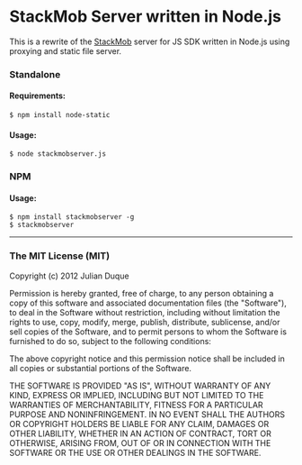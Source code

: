 # StackMob Server written in Node.js

This is a rewrite of the [StackMob](http://www.stackmob.com) server for JS SDK written in Node.js using proxying and static file server.



### Standalone

#### Requirements:

	$ npm install node-static

#### Usage:

	$ node stackmobserver.js

### NPM

#### Usage:

	$ npm install stackmobserver -g
	$ stackmobserver

---

### The MIT License (MIT)
Copyright (c) 2012 Julian Duque

Permission is hereby granted, free of charge, to any person obtaining a copy of this software and associated documentation files (the "Software"), to deal in the Software without restriction, including without limitation the rights to use, copy, modify, merge, publish, distribute, sublicense, and/or sell copies of the Software, and to permit persons to whom the Software is furnished to do so, subject to the following conditions:

The above copyright notice and this permission notice shall be included in all copies or substantial portions of the Software.

THE SOFTWARE IS PROVIDED "AS IS", WITHOUT WARRANTY OF ANY KIND, EXPRESS OR IMPLIED, INCLUDING BUT NOT LIMITED TO THE WARRANTIES OF MERCHANTABILITY, FITNESS FOR A PARTICULAR PURPOSE AND NONINFRINGEMENT. IN NO EVENT SHALL THE AUTHORS OR COPYRIGHT HOLDERS BE LIABLE FOR ANY CLAIM, DAMAGES OR OTHER LIABILITY, WHETHER IN AN ACTION OF CONTRACT, TORT OR OTHERWISE, ARISING FROM, OUT OF OR IN CONNECTION WITH THE SOFTWARE OR THE USE OR OTHER DEALINGS IN THE SOFTWARE.